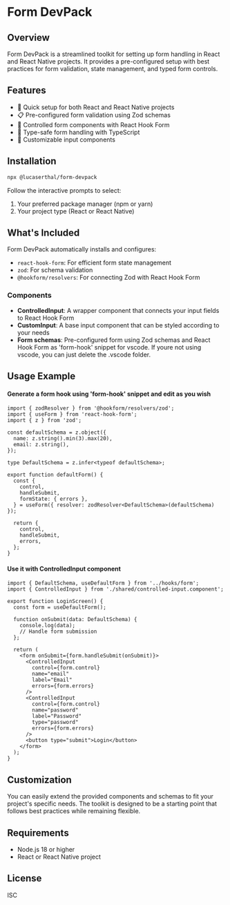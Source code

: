 # Form DevPack

## Overview

Form DevPack is a streamlined toolkit for setting up form handling in React and React Native projects. It provides a pre-configured setup with best practices for form validation, state management, and typed form controls.

## Features

- 🚀 Quick setup for both React and React Native projects
- 📋 Pre-configured form validation using Zod schemas
- 🔄 Controlled form components with React Hook Form
- 🧩 Type-safe form handling with TypeScript
- 🎨 Customizable input components

## Installation

```bash
npx @lucaserthal/form-devpack
```

Follow the interactive prompts to select:
1. Your preferred package manager (npm or yarn)
2. Your project type (React or React Native)

## What's Included

Form DevPack automatically installs and configures:

- `react-hook-form`: For efficient form state management
- `zod`: For schema validation
- `@hookform/resolvers`: For connecting Zod with React Hook Form

### Components

- **ControlledInput**: A wrapper component that connects your input fields to React Hook Form
- **CustomInput**: A base input component that can be styled according to your needs
- **Form schemas**: Pre-configured form using Zod schemas and React Hook Form as 'form-hook' snippet for vscode. If youre not using vscode, you can just delete the .vscode folder.

## Usage Example

#### Generate a form hook using 'form-hook' snippet and edit as you wish 
```tsx
import { zodResolver } from '@hookform/resolvers/zod';
import { useForm } from 'react-hook-form';
import { z } from 'zod';

const defaultSchema = z.object({
  name: z.string().min(3).max(20),
  email: z.string(),
});

type DefaultSchema = z.infer<typeof defaultSchema>;

export function defaultForm() {
  const {
    control,
    handleSubmit,
    formState: { errors },
  } = useForm({ resolver: zodResolver<DefaultSchema>(defaultSchema) });

  return {
    control,
    handleSubmit,
    errors,
  };
}
```

#### Use it with ControlledInput component
```tsx
import { DefaultSchema, useDefaultForm } from '../hooks/form';
import { ControlledInput } from './shared/controlled-input.component';

export function LoginScreen() {
  const form = useDefaultForm();

  function onSubmit(data: DefaultSchema) {
    console.log(data);
    // Handle form submission
  };

  return (
    <form onSubmit={form.handleSubmit(onSubmit)}>
      <ControlledInput
        control={form.control}
        name="email"
        label="Email"
        errors={form.errors}
      />
      <ControlledInput
        control={form.control}
        name="password"
        label="Password"
        type="password"
        errors={form.errors}
      />
      <button type="submit">Login</button>
    </form>
  );
}
```

## Customization

You can easily extend the provided components and schemas to fit your project's specific needs. The toolkit is designed to be a starting point that follows best practices while remaining flexible.

## Requirements

- Node.js 18 or higher
- React or React Native project

## License

ISC
